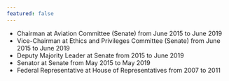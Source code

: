 ```yaml
---
featured: false
---
```

* Chairman at Aviation Committee (Senate) from June 2015 to June 2019
* Vice-Chairman at Ethics and Privileges Committee (Senate) from June 2015 to June 2019
* Deputy Majority Leader at Senate from 2015 to June 2019
* Senator at Senate from May 2015 to May 2019
* Federal Representative at House of Representatives from 2007 to 2011


